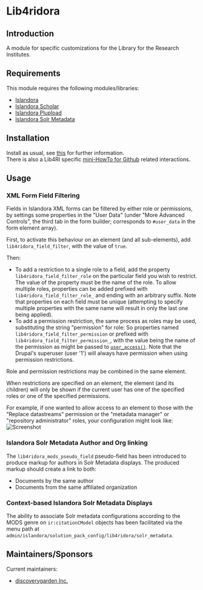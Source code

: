# Lib4ridora

## Introduction

A module for specific customizations for the Library for the Research Institutes.

## Requirements

This module requires the following modules/libraries:

* [Islandora](https://github.com/islandora/islandora)
* [Islandora Scholar](https://github.com/islandora/islandora_scholar)
* [Islandora Plupload](https://github.com/discoverygarden/islandora_plupload)
* [Islandora Solr Metadata](https://github.com/Islandora/islandora_solr_metadata)

## Installation

Install as usual, see [this](https://drupal.org/documentation/install/modules-themes/modules-7) for further information.<br>
There is also a Lib4RI specific [mini-HowTo for Github](https://github.com/Lib4RI/dora_github-mini-howto) related interactions.

## Usage

### XML Form Field Filtering

Fields in Islandora XML forms can be filtered by either role or permissions, by settings some properties in the "User Data" (under "More Advanced Controls", the third tab in the form builder; corresponds to `#user_data` in the form element array).

First, to activate this behaviour on an element (and all sub-elements), add `lib4ridora_field_filter`, with the value of `true`.

Then:
* To add a restriction to a single role to a field, add the property `lib4ridora_field_filter_role` on the particular field you wish to restrict. The value of the property must be the name of the role. To allow multiple roles, properties can be added prefixed with `lib4ridora_field_filter_role_` and ending with an arbitrary suffix. Note that properties on each field must be unique (attempting to specify multiple properties with the same name will result in only the last one being applied).
* To add a permission restriction, the same process as roles may be used, substituting the string "permission" for role: So properties named `lib4ridora_field_filter_permission` or prefixed with `lib4ridora_field_filter_permission_`, with the value being the name of the permission as might be passed to [`user_access()`](https://api.drupal.org/api/drupal/modules!user!user.module/function/user_access/7). Note that the Drupal's superuser (user '1') will always have permission when using permission restrictions.

Role and permission restrictions may be combined in the same element.

When restrictions are specified on an element, the element (and its children) will only be shown if the current user has one of the specified roles or one of the specified permissions.

For example, if one wanted to allow access to an element to those with the "Replace datastreams" permission or the "metadata manager" or "repository administrator" roles, your configuration might look like:
![Screenshot](http://puu.sh/dgOMH/ad3d3d7964.png)

### Islandora Solr Metadata Author and Org linking

The `lib4ridora_mods_pseudo_field` pseudo-field has been introduced to produce markup for authors in Solr Metadata displays. The produced markup should create a link to both:
* Documents by the same author
* Documents from the same affiliated organization

### Context-based Islandora Solr Metadata Displays

The ability to associate Solr metadata configurations according to the MODS genre on `ir:citationCModel` objects has been facilitated via the menu path at `admin/islandora/solution_pack_config/lib4ridora/solr_metadata`.

## Maintainers/Sponsors

Current maintainers:

* [discoverygarden Inc.](http://github.com/discoverygarden)
